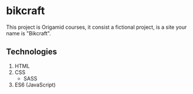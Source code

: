# bikcraft

This project is Origamid courses, it consist a fictional project, is a site your name is "Bikcraft".

## Technologies

1. HTML
2. CSS
   - SASS
3. ES6 (JavaScript)
